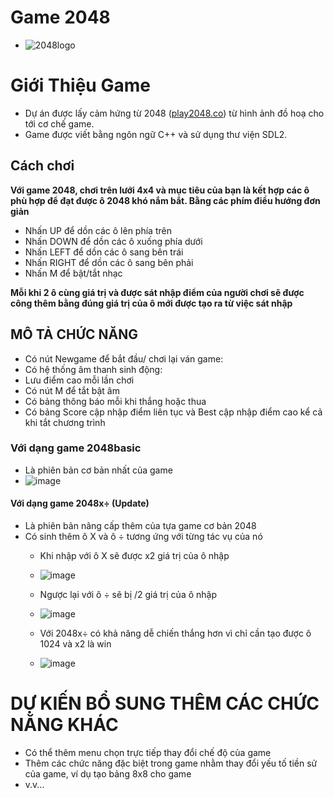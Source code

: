 # Game 2048
- ![2048logo](https://github.com/user-attachments/assets/bad9bd41-eb55-4998-a7b6-9e28885ee010)

# Giới Thiệu Game
- Dự án được lấy cảm hứng từ 2048 ([play2048.co](https://play2048.co/)) từ hình ảnh đồ hoạ cho tới cơ chế game.
- Game được viết bằng ngôn ngữ C++ và sử dụng thư viện SDL2.

## Cách chơi
**Với game 2048, chơi trên lưới 4x4 và mục tiêu của bạn là kết hợp các ô phù hợp để đạt được ô 2048 khó nắm bắt. Bằng các phím điều hướng đơn giản**

+ Nhấn UP để dồn các ô lên phía trên
+ Nhấn DOWN để dồn các ô xuống phía dưới
+ Nhấn LEFT để dồn các ô sang bên trái
+ Nhấn RIGHT để dồn các ô sang bên phải
+ Nhấn M để bật/tắt nhạc

**Mỗi khi 2 ô cùng giá trị và được sát nhập điểm của người chơi sẽ được công thêm bằng đúng giá trị của ô mới được tạo ra từ việc sát nhập**

## MÔ TẢ CHỨC NĂNG

+ Có nút Newgame để bắt đầu/ chơi lại ván game:
+ Có hệ thống âm thanh sinh động:
+ Lưu điểm cao  mỗi lần chơi
+ Có nút M để tắt bật âm
+ Có bảng thông báo mỗi khi thắng hoặc thua
+ Có bảng Score cập nhập điểm liên tục và Best cập nhập điểm cao kể cả khi tắt chương trình

 ### Với dạng game 2048basic
 - Là phiên bản cơ bản nhất của game
 - ![image](https://github.com/user-attachments/assets/910a05fa-559c-4680-885f-288d99b3479d)

#### Với dạng game 2048x÷ (Update)
- Là phiên bản nâng cấp thêm của tựa game cơ bản 2048
- Có sinh thêm ô X và ô ÷ tương ứng với từng tác vụ của nó
  + Khi nhập với ô X sẽ được x2 giá trị của ô nhập
  + ![image](https://github.com/user-attachments/assets/54472a6e-43d3-4c5c-9f08-769b252ca8a3)

  + Ngược lại với ô ÷ sẽ bị /2 giá trị của ô nhập
  + ![image](https://github.com/user-attachments/assets/dd2ea471-ca16-45ce-a035-4070e3f0113b)

  + Với 2048x÷ có khả năng dễ chiến thắng hơn vì chỉ cần tạo được ô 1024 và x2 là win
  + ![image](https://github.com/user-attachments/assets/a18ca3b1-8c8e-4912-9b98-e03de43e0173)


 # **DỰ KIẾN BỔ SUNG THÊM CÁC CHỨC NĂNG KHÁC**
 + Có thể thêm menu chọn trực tiếp thay đổi chế độ của game
 + Thêm các chức năng đặc biệt trong game nhằm thay đổi yếu tố tiền sử của game, ví dụ tạo bảng 8x8 cho game
 + v.v...
